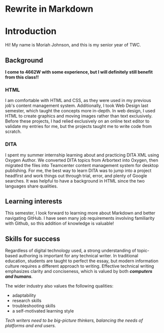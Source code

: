 Rewrite in Markdown
===================

# Introduction

Hi! My name is Moriah Johnson, and this is my senior year of TWC.

## Background

**I come to 4662W with some experience, but I will definitely still benefit from this class!!**

### HTML

I am comfortable with HTML and CSS, as they were used in my previous job's content management system. Additionally, I took Web Design last semester, which taught the concepts more in-depth. In web design, I used HTML to create graphics and moving images rather than text exclusively. Before these projects, I had relied exclusively on an online text editor to validate my entries for me, but the projects taught me to write code from scratch.

### DITA   

I spent my summer internship learning about and practicing DITA XML using Oxygen Author. We converted DITA topics from Arbortext into Oxygen, then migrated the files into Teamcenter content management system for desktop publishing. For me, the best way to learn DITA was to jump into a project headfirst and work things out through trial, error, and plenty of Google searches. It was helpful to have a background in HTML since the two languages share qualities.

## Learning interests

This semester, I look forward to learning more about Markdown and better navigating GitHub. I have seen many job requirements involving familiarity with Github, so this addition of knowledge is valuable!

## Skills for success

Regardless of digital technology used, a strong understanding of topic-based authoring is important for any technical writer. In traditional education, students are taught to perfect the essay, but modern information culture requires a different approach to writing. Effective technical writing emphasizes clarity and conciseness, which is valued by both _**computers and humans**_.

The wider industry also values the following qualities:  
* adaptability
* research skills
* troubleshooting skills
* a self-motivated learning style

*Tech writers need to be big-picture thinkers, balancing the needs of platforms and end users.*
